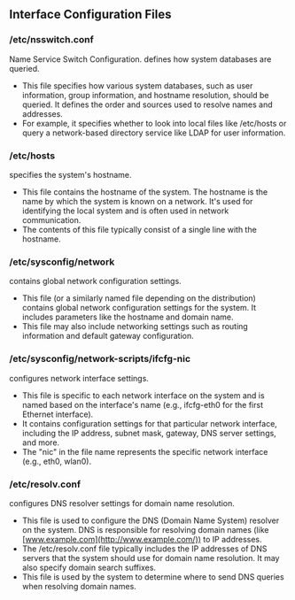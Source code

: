 ## Interface Configuration Files

### /etc/nsswitch.conf

Name Service Switch Configuration. defines how system databases are queried.

- This file specifies how various system databases, such as user information, group information, and hostname resolution, should be queried. It defines the order and sources used to resolve names and addresses.
- For example, it specifies whether to look into local files like /etc/hosts or query a network-based directory service like LDAP for user information.
### /etc/hosts

specifies the system's hostname.

- This file contains the hostname of the system. The hostname is the name by which the system is known on a network. It's used for identifying the local system and is often used in network communication.
- The contents of this file typically consist of a single line with the hostname.
### /etc/sysconfig/network

contains global network configuration settings.

- This file (or a similarly named file depending on the distribution) contains global network configuration settings for the system. It includes parameters like the hostname and domain name.
- This file may also include networking settings such as routing information and default gateway configuration.
### /etc/sysconfig/network-scripts/ifcfg-nic

configures network interface settings.

- This file is specific to each network interface on the system and is named based on the interface's name (e.g., ifcfg-eth0 for the first Ethernet interface).
- It contains configuration settings for that particular network interface, including the IP address, subnet mask, gateway, DNS server settings, and more.
- The "nic" in the file name represents the specific network interface (e.g., eth0, wlan0).
### /etc/resolv.conf

configures DNS resolver settings for domain name resolution.

- This file is used to configure the DNS (Domain Name System) resolver on the system. DNS is responsible for resolving domain names (like [www.example.com](http://www.example.com/)) to IP addresses.
- The /etc/resolv.conf file typically includes the IP addresses of DNS servers that the system should use for domain name resolution. It may also specify domain search suffixes.
- This file is used by the system to determine where to send DNS queries when resolving domain names.